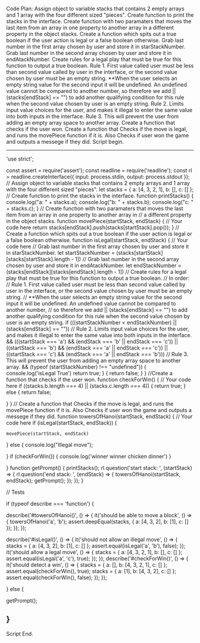  Code Plan:
 Assign object to variable stacks that contains 2 empty arrays and 1 array with the four different sized "pieces".
 Create function to print the stacks in the interface.
 Create function with two paramaters that moves the last item from an array in one property to another array in
 a different property in the object stacks.
 Create a function which spits out a true boolean if the user action is legal or a false boolean otherwise.
 Grab last number in the first array chosen by user and store it in starStackNumber.
 Grab last number in the second array chosen by user and store it in endAtackNumber.
 Create rules for a legal play that must be true for this function to output a true boolean.
 Rule 1. First value called user must be less than second value called by user in the interface, or the second value chosen by user must be an empty string.
 **When the user selects an empty string value for the second input it will be undefined. An undefined value cannot be compared to another number,
 so therefore we add || (stacks[endStack] == "") to add another qualifying condition for this rule when the second value chosen by user is an empty string. 
 Rule 2. Limits input value choices for the user, and makes it illegal to enter the same value into both inputs in the interface.
 Rule 3. This will prevent the user from adding an empty array space to another array.
 Create a function that checks if the user won.
 Create a function that Checks if the move is legal, and runs the movePiece function if it is. Also Checks if user won the game and outputs a messege if they did.
 Script begin.

 --------------------------------------------------------------
 'use strict';

const assert = require('assert');
const readline = require('readline');
const rl = readline.createInterface({
  input: process.stdin,
  output: process.stdout
});
// Assign object to variable stacks that contains 2 empty arrays and 1 array with the four different sized "pieces".
let stacks = {
  a: [4, 3, 2, 1],
  b: [],
  c: []
};
// Create function to print the stacks in the interface.
function printStacks() {
  console.log("a: " + stacks.a);
  console.log("b: " + stacks.b);
  console.log("c: " + stacks.c);
}
// Create function with two paramaters that moves the last item from an array in one property to another array in
// a different property in the object stacks.
function movePiece(startStack, endStack) {
  // Your code here
  return stacks[endStack].push(stacks[startStack].pop());
}
// Create a function which spits out a true boolean if the user action is legal or a false boolean otherwise.
function isLegal(startStack, endStack) {
  // Your code here
  // Grab last number in the first array chosen by user and store it in starStackNumber.
  let startStackNumber = (stacks[startStack][stacks[startStack].length - 1])
  // Grab last number in the second array chosen by user and store it in endAtackNumber.
  let endStackNumber = (stacks[endStack][stacks[endStack].length - 1])
  // Create rules for a legal play that must be true for this function to output a true boolean.
  // In order:
  // Rule 1. First value called user must be less than second value called by user in the interface, or the second value chosen by user must be an empty string.
  // **When the user selects an empty string value for the second input it will be undefined. An undefined value cannot be compared to another number,
  // so therefore we add || (stacks[endStack] == "") to add another qualifying condition for this rule when the second value chosen by user is an empty string. 
  if (((startStackNumber < endStackNumber) || (stacks[endStack] == ""))
    // Rule 2. Limits input value choices for the user, and makes it illegal to enter the same value into both inputs in the interface.
    && (((startStack === 'a') && (endStack === 'b' || endStack === 'c')) || ((startStack === 'b') && (endStack === 'a' || endStack === 'c')) || ((startStack === 'c') && (endStack === 'a' || endStack === 'b')))
    // Rule 3. This will prevent the user from adding an empty array space to another array.
    && (typeof (startStackNumber) !== "undefined")) {
    console.log('isLegal True')
    return true;
  }
  {
    return false;
  }
}
//Create a function that checks if the user won.
function checkForWin() {
  // Your code here
  if ((stacks.b.length === 4) || (stacks.c.length === 4)) {
    return true;
  } else {
    return false;

  }
}
// Create a function that Checks if the move is legal, and runs the movePiece function if it is. Also Checks if user won the game and outputs a messege if they did.
function towersOfHanoi(startStack, endStack) {
  // Your code here
  if (isLegal(startStack, endStack)) {

    movePiece(startStack, endStack)

  } else {
    console.log("Illegal move");

  } if (checkForWin()) {
    console.log('winner winner chicken dinner')
  }

}
function getPrompt() {
  printStacks();
  rl.question('start stack: ', (startStack) => {
    rl.question('end stack: ', (endStack) => {
      towersOfHanoi(startStack, endStack);
      getPrompt();
    });
  });
}

// Tests

if (typeof describe === 'function') {

  describe('#towersOfHanoi()', () => {
    it('should be able to move a block', () => {
      towersOfHanoi('a', 'b');
      assert.deepEqual(stacks, { a: [4, 3, 2], b: [1], c: [] });
    });
  });

  describe('#isLegal()', () => {
    it('should not allow an illegal move', () => {
      stacks = {
        a: [4, 3, 2],
        b: [1],
        c: []
      };
      assert.equal(isLegal('a', 'b'), false);
    });
    it('should allow a legal move', () => {
      stacks = {
        a: [4, 3, 2, 1],
        b: [],
        c: []
      };
      assert.equal(isLegal('a', 'c'), true);
    });
  });
  describe('#checkForWin()', () => {
    it('should detect a win', () => {
      stacks = { a: [], b: [4, 3, 2, 1], c: [] };
      assert.equal(checkForWin(), true);
      stacks = { a: [1], b: [4, 3, 2], c: [] };
      assert.equal(checkForWin(), false);
    });
  });

} else {

  getPrompt();

}
------------------------------------------------------------------
Script End.